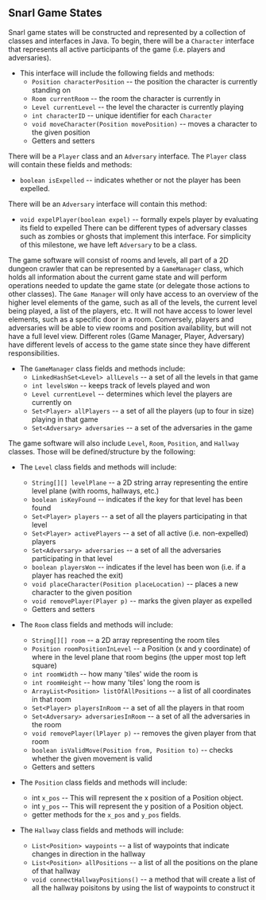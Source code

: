 ## Snarl Game States

Snarl game states will be constructed and represented by a collection of classes and interfaces in Java. To begin, there will be a `Character` interface that represents all active participants of the game (i.e. players and adversaries).
* This interface will include the following fields and methods:
    * `Position characterPosition` -- the position the character is currently standing on
    * `Room currentRoom` -- the room the character is currently in
    * `Level currentLevel` -- the level the character is currently playing
    * `int characterID` -- unique identifier for each `Character`
    * `void moveCharacter(Position movePosition)` -- moves a character to the given position
    * Getters and setters

There will be a `Player` class and an `Adversary` interface. The `Player` class will contain these fields and methods:
* `boolean isExpelled` -- indicates whether or not the player has been expelled.

There will be an `Adversary` interface will contain this method:
* `void expelPlayer(boolean expel)` -- formally expels player by evaluating its field to expelled
There can be different types of adversary classes such as zombies or ghosts that implement this interface. For simplicity of this milestone, we have left `Adversary` to be a class. 

The game software will consist of rooms and levels, all part of a 2D dungeon crawler that can be represented by a `GameManager` class, which holds all information about the current game state and will perform operations needed to update the game state (or delegate those actions to other classes).
The `Game Manager` will only have access to an overview of the higher level elements of the game, such as all of 
the levels, the current level being played, a list of the players, etc. It will not have access to lower level elements, such as 
a specific door in a room. Conversely, players and adversaries will be able to view rooms and position availability, but will not have a full level view. Different roles (Game Manager, Player, Adversary) 
have different levels of access to the game state since they have different responsibilities.

* The `GameManager` class fields and methods include:
    * `LinkedHashSet<Level> allLevels` -- a set of all the levels in that game
    * `int levelsWon` -- keeps track of levels played and won
    * `Level currentLevel` -- determines which level the players are currently on
    * `Set<Player> allPlayers` -- a set of all the players (up to four in size) playing in that game
    * `Set<Adversary> adversaries` -- a set of the adversaries in the game

The game software will also include `Level`, `Room`, `Position`, and `Hallway` classes. Those will be defined/structure by the following:
* The `Level` class fields and methods will include:
    * `String[][] levelPlane` -- a 2D string array representing the entire level plane (with rooms, hallways, etc.)
    * `boolean isKeyFound` -- indicates if the key for that level has been found
    * `Set<Player> players` -- a set of all the players participating in that level
    * `Set<Player> activePlayers` -- a set of all active (i.e. non-expelled) players
    * `Set<Adversary> adversaries` -- a set of all the adversaries participating in that level
    * `boolean playersWon` -- indicates if the level has been won (i.e. if a player has reached the exit)
    * `void placeCharacter(Position placeLocation)` -- places a new character to the given position
    * `void removePlayer(Player p)` -- marks the given player as expelled
    * Getters and setters

* The `Room` class fields and methods will include:
    * `String[][] room` -- a 2D array representing the room tiles
    * `Position roomPositionInLevel` -- a Position (x and y coordinate) of where in the level plane that room begins (the upper most top left square)
    * `int roomWidth` -- how many 'tiles' wide the room is
    * `int roomHeight` -- how many 'tiles' long the room is
    * `ArrayList<Position> listOfAllPositions` -- a list of all coordinates in that room
    * `Set<Player> playersInRoom` -- a set of all the players in that room
    * `Set<Adversary> adversariesInRoom` -- a set of all the adversaries in the room
    * `void removePlayer(lPlayer p)` -- removes the given player from that room
    * `boolean isValidMove(Position from, Position to)` -- checks whether the given movement is valid
    * Getters and setters
    
* The `Position` class fields and methods will include: 
    * int `x_pos` -- This will represent the x position of a Position object.
    * int `y_pos` -- This will represent the y position of a Position object.
    * getter methods for the `x_pos` and `y_pos` fields.

* The `Hallway` class fields and methods will include:
  * `List<Position> waypoints` -- a list of waypoints that indicate changes in direction in the hallway
  * `List<Position> allPositions` -- a list of all the positions on the plane of that hallway 
  * `void connectHallwayPositions()` -- a method that will create a list of all the hallway poisitons by using the list of waypoints to construct it
  
  
  
